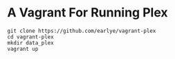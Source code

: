 # A Vagrant For Running Plex

```
git clone https://github.com/earlye/vagrant-plex
cd vagrant-plex
mkdir data_plex
vagrant up
```
